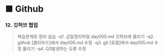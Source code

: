 # ■ Github
### 12. 깃허브 협업
> 복습문제로 정리
>실습
-q1. 금일정리파일 day005.md 깃허브에 올리기
-q2. github [클라우드]에서 day005.md 수정
-q3. git    [로컬]에서 day005.md 수정 올리기
-q4. Q3발생하는 오류 수정